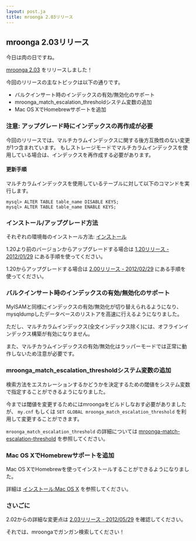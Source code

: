 ```yaml
---
layout: post.ja
title: mroonga 2.03リリース
---
```

## mroonga 2.03リリース

今日は肉の日ですね。

[mroonga 2.03](/ja/docs/news.html#release-2-03) をリリースしました！

今回のリリースの主なトピックは以下の通りです。

-   バルクインサート時のインデックスの有効/無効化のサポート
-   mroonga_match_escalation_thresholdシステム変数の追加
-   Mac OS XでHomebrewサポートを追加

### 注意: アップグレード時にインデックスの再作成が必要

今回のリリースでは、マルチカラムインデックスに関する後方互換性のない変更が1つ含まれています。
もしストレージモードでマルチカラムインデックスを使用している場合は、インデックスを再作成する必要があります。

#### 更新手順

マルチカラムインデックスを使用しているテーブルに対して以下のコマンドを実行します。

    mysql> ALTER TABLE table_name DISABLE KEYS;
    mysql> ALTER TABLE table_name ENABLE KEYS;

### インストール/アップグレード方法

それぞれの環境毎のインストール方法:
[インストール](/ja/docs/install.html)

1.20より前のバージョンからアップグレードする場合は [1.20リリース -
2012/01/29](/ja/docs/news.html#release-1-20)
にある手順を使ってください。

1.20からアップグレードする場合は [2.00リリース -
2012/02/29](/ja/docs/news.html#release-2-00)
にある手順を使ってください。

### バルクインサート時のインデックスの有効/無効化のサポート

MyISAMと同様にインデックスの有効/無効化が切り替えられるようになり、mysqldumpしたデータベースのリストアを高速に行えるようになりました。

ただし、マルチカラムインデックス(全文インデックス除く)には、オフラインインデックス構築が有効になりません。

また、マルチカラムインデックスの有効/無効化はラッパーモードでは正常に動作しないため注意が必要です。

### mroonga_match_escalation_thresholdシステム変数の追加

検索方法をエスカレーションするかどうかを決定するための閾値をシステム変数で指定することができるようになりました。

今までは閾値を変更するためにはmroongaをビルドしなおす必要がありましたが、
`my.cnf` もしくは `SET GLOBAL
mroonga_match_escalation_threshold` を利用して変更することができます。

`mroonga_match_escalation_threshold` の詳細については
[mroonga-match-escalation-threshold](/ja/docs/reference.html#mroonga-match-escalation-threshold)
を参照してください。

### Mac OS XでHomebrewサポートを追加

Mac OS XでHomebrewを使ってインストールすることができるようになりました。

詳細は [インストール:Mac OS X](/ja/docs/install.html#mac-os-x)
を参照してください。

### さいごに

2.02からの詳細な変更点は [2.03リリース -
2012/05/29](/ja/docs/news.html#release-2-03) を確認してください。

それでは、mroongaでガンガン検索してください！
